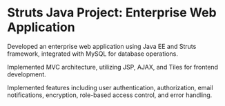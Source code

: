 # Struts Java Project: Enterprise Web Application 

Developed an enterprise web application using Java EE and Struts framework, integrated with MySQL for database operations. 

Implemented MVC architecture, utilizing JSP, AJAX, and Tiles for frontend development. 

Implemented features including user authentication, authorization, email notifications, encryption, role-based access control, and error handling. 
